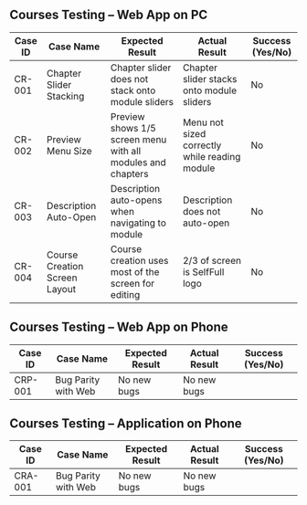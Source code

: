 ## Courses Testing – Web App on PC

| Case ID | Case Name                              | Expected Result                                                      | Actual Result                                  | Success (Yes/No) |
|---------|----------------------------------------|--------------------------------------------------------------------- |------------------------------------------------|------------------|
| CR-001  | Chapter Slider Stacking                | Chapter slider does not stack onto module sliders                    | Chapter slider stacks onto module sliders       | No               |
| CR-002  | Preview Menu Size                      | Preview shows 1/5 screen menu with all modules and chapters          | Menu not sized correctly while reading module   | No               |
| CR-003  | Description Auto-Open                  | Description auto-opens when navigating to module                     | Description does not auto-open                  | No               |
| CR-004  | Course Creation Screen Layout          | Course creation uses most of the screen for editing                  | 2/3 of screen is SelfFull logo                  | No               |

## Courses Testing – Web App on Phone

| Case ID | Case Name                              | Expected Result                                                      | Actual Result                                  | Success (Yes/No) |
|---------|----------------------------------------|--------------------------------------------------------------------- |------------------------------------------------|------------------|
| CRP-001 | Bug Parity with Web                    | No new bugs                                                          | No new bugs                                    |

## Courses Testing – Application on Phone

| Case ID | Case Name                              | Expected Result                                                      | Actual Result                                  | Success (Yes/No) |
|---------|----------------------------------------|--------------------------------------------------------------------- |------------------------------------------------|------------------|
| CRA-001 | Bug Parity with Web                    | No new bugs                                                          | No new bugs